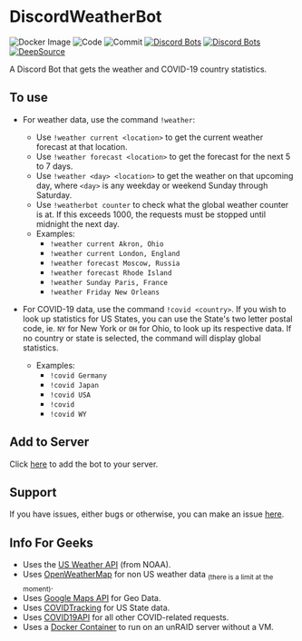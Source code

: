 # DiscordWeatherBot

![Docker Image](https://github.com/chand1012/discord-weather-bot/workflows/Docker%20Image%20CI/badge.svg?branch=master) ![Code](https://img.shields.io/github/languages/top/chand1012/discord-weather-bot) ![Commit](https://img.shields.io/github/last-commit/chand1012/discord-weather-bot/master) [![Discord Bots](https://top.gg/api/widget/status/703802587014627418.svg)](https://top.gg/bot/703802587014627418) [![Discord Bots](https://top.gg/api/widget/lib/703802587014627418.svg)](https://top.gg/bot/703802587014627418) [![DeepSource](https://deepsource.io/gh/chand1012/discord-weather-bot.svg/?label=active+issues&show_trend=true)](https://deepsource.io/gh/chand1012/discord-weather-bot/?ref=repository-badge)

A Discord Bot that gets the weather and COVID-19 country statistics. 

## To use

- For weather data, use the command `!weather`:
    - Use `!weather current <location>` to get the current weather forecast at that location.
    - Use `!weather forecast <location>` to get the forecast for the next 5 to 7 days.
    - Use `!weather <day> <location>` to get the weather on that upcoming day, where `<day>` is any weekday or weekend Sunday through Saturday.
    - Use `!weatherbot counter` to check what the global weather counter is at. If this exceeds 1000, the requests must be stopped until midnight the next day.
    - Examples:
        - `!weather current Akron, Ohio`
        - `!weather current London, England`
        - `!weather forecast Moscow, Russia`
        - `!weather forecast Rhode Island`
        - `!weather Sunday Paris, France`
        - `!weather Friday New Orleans`
        
- For COVID-19 data, use the command `!covid <country>`. If you wish to look up statistics for US States, you can use the State's two letter postal code, ie. `NY` for New York or `OH` for Ohio, to look up its respective data. If no country or state is selected, the command will display global statistics.
    - Examples:
        - `!covid Germany`
        - `!covid Japan`
        - `!covid USA`
        - `!covid`
        - `!covid WY`

## Add to Server

Click [here](https://discordapp.com/oauth2/authorize?client_id=703802587014627418&scope=bot&permissions=2048) to add the bot to your server.

## Support

If you have issues, either bugs or otherwise, you can make an issue [here](https://github.com/chand1012/discord-weather-bot/issues).

## Info For Geeks

- Uses the [US Weather API](https://www.weather.gov/documentation/services-web-api) (from NOAA).
- Uses [OpenWeatherMap](https://openweathermap.org/) for non US weather data <sub>(there is a limit at the moment)</sub>.
- Uses [Google Maps API](https://cloud.google.com/maps-platform/) for Geo Data.
- Uses [COVIDTracking](https://covidtracking.com/) for US State data.
- Uses [COVID19API](https://covid19api.com/) for all other COVID-related requests.
- Uses a [Docker Container](https://hub.docker.com/r/chand1012/discord-weather-bot) to run on an unRAID server without a VM. 
